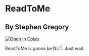 # ReadToMe
## By Stephen Gregory

<a href="https://colab.research.google.com/drive/1QDM-qTmKhgPUjaoNsHZqwa5MRg9_qAoz#scrollTo=-SSo-E2r1tdm">
  <img src="https://colab.research.google.com/assets/colab-badge.svg" alt="Open in Colab"/>
</a>

ReadToMe is gonna be NUT. Just wait.
